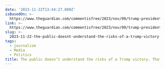 ```yaml
---
date: '2023-11-22T13:44:27.000Z'
isBasedOn: >-
  https://www.theguardian.com/commentisfree/2023/nov/09/trump-president-democracy-threat-media-journalism?CMP=Share_AndroidApp_Other
link: >-
  https://www.theguardian.com/commentisfree/2023/nov/09/trump-president-democracy-threat-media-journalism?CMP=Share_AndroidApp_Other
slug: >-
  2023-11-22-the-public-doesnt-understand-the-risks-of-a-trump-victory-thats-the-medi
tags:
  - journalism
  - Media
  - Politics
title: The public doesn’t understand the risks of a Trump victory. That’s the medi
---
```


